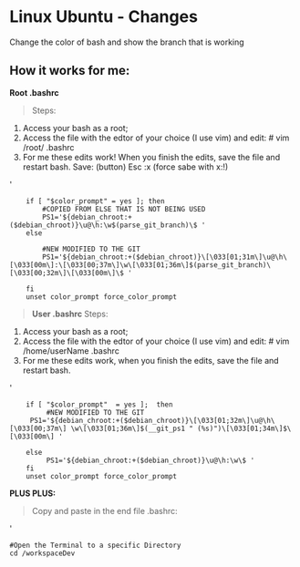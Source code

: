 # Linux Ubuntu - Changes
Change the color of bash and show the branch that is working

## How it works for me:

**Root .bashrc**

> Steps:
1. Access your bash as a root;
2.  Access the file with the edtor of your choice (I use vim) and edit: \# vim /root/ .bashrc
3. For me these edits work! When you finish the edits, save the file and restart bash. Save: (button) Esc :x (force sabe with x:!)

'

        if [ "$color_prompt" = yes ]; then
            #COPIED FROM ELSE THAT IS NOT BEING USED
            PS1='${debian_chroot:+($debian_chroot)}\u@\h:\w$(parse_git_branch)\$ '
        else

            #NEW MODIFIED TO THE GIT
            PS1='${debian_chroot:+($debian_chroot)}\[\033[01;31m\]\u@\h\[\033[00m\]:\[\033[00;37m\]\w\[\033[01;36m\]$(parse_git_branch)\[\033[00;32m\]\[\033[00m\]\$ '

        fi
        unset color_prompt force_color_prompt
      

> **User .bashrc**
Steps:

1. Access your bash as a root;
2. Access the file with the edtor of your choice (I use vim) and edit: # vim /home/userName .bashrc
3. For me these edits work, when you finish the edits, save the file and restart bash.

'

        if [ "$color_prompt"  = yes ];  then
             #NEW MODIFIED TO THE GIT
         PS1='${debian_chroot:+($debian_chroot)}\[\033[01;32m\]\u@\h\[\033[00;37m\] \w\[\033[01;36m\]$(__git_ps1 " (%s)")\[\033[01;34m\]$\[\033[00m\] '
    
        else
             PS1='${debian_chroot:+($debian_chroot)}\u@\h:\w\$ '
        fi
        unset color_prompt force_color_prompt

**PLUS PLUS:**

> Copy and paste in the end file .bashrc:

'

    #Open the Terminal to a specific Directory
    cd /workspaceDev
